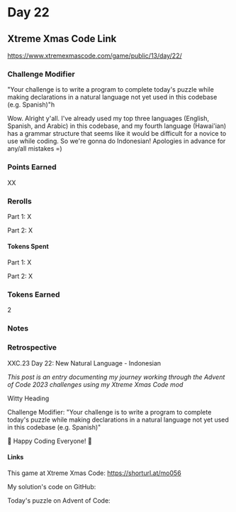 # Day 22

## Xtreme Xmas Code Link

https://www.xtremexmascode.com/game/public/13/day/22/

### Challenge Modifier

"Your challenge is to write a program to complete today's puzzle while making declarations in a natural language not yet used in this codebase (e.g. Spanish)"h

Wow. Alright y'all. I've already used my top three languages (English, Spanish, and Arabic) in this codebase, and my fourth language (Hawai'ian) has a grammar structure that seems like it would be difficult for a novice to use while coding. So we're gonna do Indonesian! Apologies in advance for any/all mistakes =)

### Points Earned

XX

### Rerolls

Part 1: X

Part 2: X

#### Tokens Spent

Part 1: X

Part 2: X

### Tokens Earned

2

### Notes

### Retrospective

XXC.23 Day 22: New Natural Language - Indonesian

_This post is an entry documenting my journey working through the Advent of Code 2023 challenges using my Xtreme Xmas Code mod_

Witty Heading

Challenge Modifier: "Your challenge is to write a program to complete today's puzzle while making declarations in a natural language not yet used in this codebase (e.g. Spanish)"

🎄 Happy Coding Everyone! 🎄

#### Links

This game at Xtreme Xmas Code: https://shorturl.at/mo056

My solution's code on GitHub:

Today's puzzle on Advent of Code:
